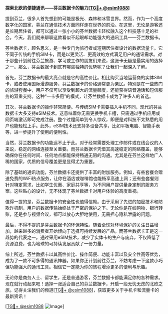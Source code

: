 **探索北欧的便捷通讯——芬兰数据卡的魅力[[TG💪+ @esim1088](https://t.me/s/esim1088)]**

提到芬兰，很多人首先想到的可能是极光、森林和冰雪世界。然而，作为一个高度数字化的国家，芬兰在通信技术方面同样走在世界的前沿。在这里，无论是游客还是长期居住者，都可以通过一张小小的芬兰数据卡轻松融入这个科技感十足的社会。今天，我们就来聊聊这款看似不起眼却功能强大的通讯工具——芬兰数据卡。

芬兰数据卡，顾名思义，是一种专门为旅行者或短期居住者设计的数据流量卡。它不同于传统的手机SIM卡，而是以更灵活、更高效的方式满足用户的通讯需求。对于那些计划前往芬兰旅游、学习或工作的朋友们来说，这张卡无疑是最实用的选择之一。那么，芬兰数据卡到底有哪些独特的优势呢？让我们一起深入了解。

首先，芬兰数据卡的最大亮点就是它的高性价比。相比购买当地运营商的实体SIM卡，或者使用国际漫游服务，芬兰数据卡的价格通常更为亲民。特别是在一些热门的旅游套餐中，用户不仅可以享受到超大的流量额度，还能获得语音通话和短信服务的双重支持。这种“一卡多用”的模式，让芬兰数据卡成为了许多人的首选。

其次，芬兰数据卡的操作非常简便。与传统SIM卡需要插入手机不同，现代的芬兰数据卡大多支持eSIM技术。这意味着你无需更换手机卡槽，只需通过手机应用或网页端激活即可完成注册。整个过程简单到令人惊叹，即便是对科技不太熟悉的用户也能轻松上手。此外，eSIM技术还支持多设备共享，比如平板电脑、智能手表等，进一步提升了使用的便利性。

当然，芬兰数据卡的功能远不止于此。对于经常需要处理工作邮件或在线会议的人来说，稳定的网络连接至关重要。而芬兰数据卡凭借其高速稳定的网络覆盖，能够确保你在任何时间、任何地点都能保持畅通无阻的沟通。尤其是在芬兰这样地广人稀的国家，优质的信号覆盖更是显得尤为重要。

除了基础的通讯功能，芬兰数据卡还提供了丰富的附加服务。例如，有些套餐会赠送免费的WiFi热点服务，让你在酒店或咖啡馆也能畅享高速上网；还有些套餐则针对特定需求，比如学生优惠、家庭共享等，为不同用户提供量身定制的服务方案。这些贴心的设计，无不体现了芬兰数据卡对用户体验的高度重视。

值得一提的是，芬兰数据卡的安全性也值得信赖。由于采用了先进的加密技术和防欺诈机制，用户的数据传输始终处于严密的保护之下。无论你是在线购物、银行转账，还是参与视频会议，都可以放心大胆地使用，无需担心隐私泄露的问题。

最后，不得不提的是芬兰数据卡的环保特性。随着全球对环境保护的关注日益增加，越来越多的消费者开始倾向于选择可持续发展的产品。而芬兰数据卡正是这一趋势的代表之一。通过采用eSIM技术，减少了实体卡的生产与废弃，不仅降低了资源浪费，也为地球的可持续发展贡献了一份力量。

综上所述，芬兰数据卡以其高性价比、操作简便、功能丰富以及安全性高等优势，成为了一款不可多得的通讯神器。如果你正计划前往芬兰，不妨考虑一下这款小巧但功能强大的通讯工具。相信它一定能为你的旅程增添更多的便利与乐趣。

无论你是商务人士、留学生，还是普通游客，芬兰数据卡都能满足你的各种需求。现在就行动起来吧！选择一张适合自己的芬兰数据卡，开启一段无忧无虑的北欧之旅。记得关注我们的频道[[TG💪+ @esim1088](https://t.me/s/esim1088)]，获取更多关于手机卡和流量卡的最新资讯！

[[TG💪+ @esim1088](https://t.me/s/esim1088) ![Image](https://i.postimg.cc/4NQfJmqS/Snipaste-2025-05-13-00-14-12.png)]